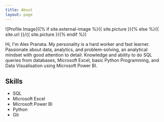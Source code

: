 ```yaml
---
title: About
layout: page
---
```

![Profile Image]({% if site.external-image %}{{ site.picture }}{% else %}{{ site.url }}/{{ site.picture }}{% endif %})

<p>Hi, I'm Alex Pranata. My personality is a hard worker and fast learner. 
	Passionate about data, analytics, and problem-solving, an analytical mindset with good attention to detail. 
	Knowledge and ability to do SQL queries from databases, Microsoft Excel, basic Python Programming, 
	and Data Visualisation using Microsoft Power BI.</p>


<h2>Skills</h2>

<ul class="skill-list">
	<li>SQL</li>
	<li>Microsoft Excel</li>
	<li>Microsoft Power BI</li>
	<li>Python</li>
	<li>Git</li>
</ul>


<!--
<h2>Projects</h2>
<ul>
	<li><a href="https://github.com/">Lorem Lorem</a></li>
	<li><a href="https://github.com/">Ipsum Dolor</a></li>
	<li><a href="https://github.com/">Dolor Lorem</a></li>
</ul>
-->
